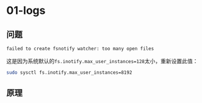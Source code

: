 # 01-logs

## 问题

```bash
failed to create fsnotify watcher: too many open files
```

这是因为系统默认的`fs.inotify.max_user_instances=128`太小，重新设置此值：

```bash
sudo sysctl fs.inotify.max_user_instances=8192
```

## 原理
